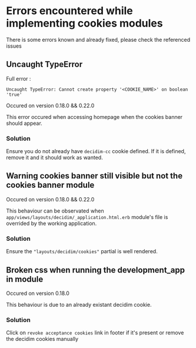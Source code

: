 # Errors encountered while implementing cookies modules

There is some errors known and already fixed, please check the referenced issues

## Uncaught TypeError

Full error : 

```
Uncaught TypeError: Cannot create property '<COOKIE_NAME>' on boolean 'true'
```

Occured on version 0.18.0 && 0.22.0

This error occured when accessing homepage when the cookies banner should appear. 

### Solution
Ensure you do not already have `decidim-cc` cookie defined. If it is defined, remove it and it should work as wanted. 




## Warning cookies banner still visible but not the cookies banner module
Occured on version 0.18.0 && 0.22.0

This behaviour can be observated when `app/views/layouts/decidim/_application.html.erb` module's file is overrided by the working application. 

### Solution
Ensure the `"layouts/decidim/cookies"` partial is well rendered.  


## Broken css when running the development_app in module
Occured on version 0.18.0

This behaviour is due to an already existant decidim cookie. 

### Solution

Click on `revoke acceptance cookies` link in footer if it's present or remove the decidim cookies manually
